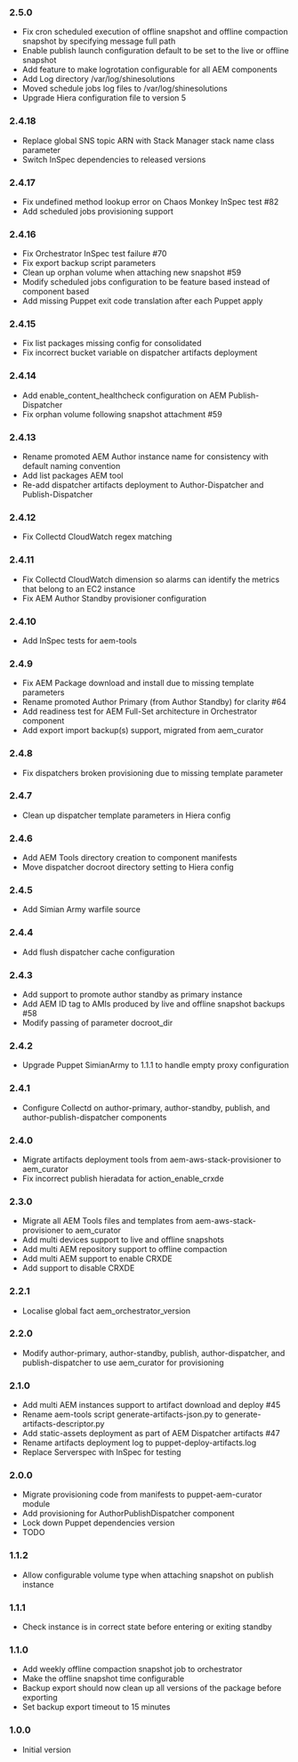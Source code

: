 ### 2.5.0
* Fix cron scheduled execution of offline snapshot and offline compaction snapshot by specifying message full path
* Enable publish launch configuration default to be set to the live or offline snapshot
* Add feature to make logrotation configurable for all AEM components
* Add Log directory /var/log/shinesolutions
* Moved schedule jobs log files to /var/log/shinesolutions
* Upgrade Hiera configuration file to version 5

### 2.4.18
* Replace global SNS topic ARN with Stack Manager stack name class parameter
* Switch InSpec dependencies to released versions

### 2.4.17
* Fix undefined method lookup error on Chaos Monkey InSpec test #82
* Add scheduled jobs provisioning support

### 2.4.16
* Fix Orchestrator InSpec test failure #70
* Fix export backup script parameters
* Clean up orphan volume when attaching new snapshot #59
* Modify scheduled jobs configuration to be feature based instead of component based
* Add missing Puppet exit code translation after each Puppet apply

### 2.4.15
* Fix list packages missing config for consolidated
* Fix incorrect bucket variable on dispatcher artifacts deployment

### 2.4.14
* Add enable_content_healthcheck configuration on AEM Publish-Dispatcher
* Fix orphan volume following snapshot attachment #59

### 2.4.13
* Rename promoted AEM Author instance name for consistency with default naming convention
* Add list packages AEM tool
* Re-add dispatcher artifacts deployment to Author-Dispatcher and Publish-Dispatcher

### 2.4.12
* Fix Collectd CloudWatch regex matching

### 2.4.11
* Fix Collectd CloudWatch dimension so alarms can identify the metrics that belong to an EC2 instance
* Fix AEM Author Standby provisioner configuration

### 2.4.10
* Add InSpec tests for aem-tools

### 2.4.9
* Fix AEM Package download and install due to missing template parameters
* Rename promoted Author Primary (from Author Standby) for clarity #64
* Add readiness test for AEM Full-Set architecture in Orchestrator component
* Add export import backup(s) support, migrated from aem_curator

### 2.4.8
* Fix dispatchers broken provisioning due to missing template parameter

### 2.4.7
* Clean up dispatcher template parameters in Hiera config

### 2.4.6
* Add AEM Tools directory creation to component manifests
* Move dispatcher docroot directory setting to Hiera config

### 2.4.5
* Add Simian Army warfile source

### 2.4.4
* Add flush dispatcher cache configuration

### 2.4.3
* Add support to promote author standby as primary instance
* Add AEM ID tag to AMIs produced by live and offline snapshot backups #58
* Modify passing of parameter docroot_dir

### 2.4.2
* Upgrade Puppet SimianArmy to 1.1.1 to handle empty proxy configuration

### 2.4.1
* Configure Collectd on author-primary, author-standby, publish, and author-publish-dispatcher components

### 2.4.0
* Migrate artifacts deployment tools from aem-aws-stack-provisioner to aem_curator
* Fix incorrect publish hieradata for action_enable_crxde

### 2.3.0
* Migrate all AEM Tools files and templates from aem-aws-stack-provisioner to aem_curator
* Add multi devices support to live and offline snapshots
* Add multi AEM repository support to offline compaction
* Add multi AEM support to enable CRXDE
* Add support to disable CRXDE

### 2.2.1
* Localise global fact aem_orchestrator_version

### 2.2.0
* Modify author-primary, author-standby, publish, author-dispatcher, and publish-dispatcher to use aem_curator for provisioning

### 2.1.0
* Add multi AEM instances support to artifact download and deploy #45
* Rename aem-tools script generate-artifacts-json.py to generate-artifacts-descriptor.py
* Add static-assets deployment as part of AEM Dispatcher artifacts #47
* Rename artifacts deployment log to puppet-deploy-artifacts.log
* Replace Serverspec with InSpec for testing

### 2.0.0
* Migrate provisioning code from manifests to puppet-aem-curator module
* Add provisioning for AuthorPublishDispatcher component
* Lock down Puppet dependencies version
* TODO

### 1.1.2
* Allow configurable volume type when attaching snapshot on publish instance

### 1.1.1
* Check instance is in correct state before entering or exiting standby

### 1.1.0
* Add weekly offline compaction snapshot job to orchestrator
* Make the offline snapshot time configurable
* Backup export should now clean up all versions of the package before exporting
* Set backup export timeout to 15 minutes

### 1.0.0
* Initial version
